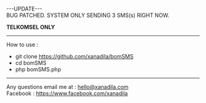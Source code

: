 ---UPDATE---<br>
BUG PATCHED. SYSTEM ONLY SENDING 3 SMS(s) RIGHT NOW.<br>


<b>TELKOMSEL ONLY</b>

----------------------
How to use :

- git clone https://github.com/xanadila/bomSMS <br />
- cd bomSMS <br />
- php bomSMS.php <br />
----------------------

Any questions email me at : hello@xanadila.com <br />
Facebook : https://www.facebook.com/xanadila
